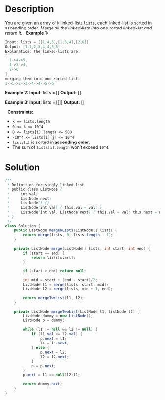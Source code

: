 # Description
You are given an array of `k` linked-lists `lists`, each linked-list is sorted in ascending order.
_Merge all the linked-lists into one sorted linked-list and return it._
 
**Example 1:**
```java
Input: lists = [[1,4,5],[1,3,4],[2,6]]
Output: [1,1,2,3,4,4,5,6]
Explanation: The linked-lists are:
[
  1->4->5,
  1->3->4,
  2->6
]
merging them into one sorted list:
1->1->2->3->4->4->5->6
```

**Example 2:**
**Input:** lists = []
**Output:** []

**Example 3:**
**Input:** lists = [[]]
**Output:** []

 
**Constraints:**

- `k == lists.length`
- `0 <= k <= 10^4`
- `0 <= lists[i].length <= 500`
- `-10^4 <= lists[i][j] <= 10^4`
- `lists[i]` is sorted in **ascending order**.
- The sum of `lists[i].length` won't exceed `10^4`.
# Solution

```java
/**
 * Definition for singly-linked list.
 * public class ListNode {
 *     int val;
 *     ListNode next;
 *     ListNode() {}
 *     ListNode(int val) { this.val = val; }
 *     ListNode(int val, ListNode next) { this.val = val; this.next = next; }
 * }
 */
class Solution {
    public ListNode mergeKLists(ListNode[] lists) {
        return merge(lists, 0, lists.length - 1);
    }

    private ListNode merge(ListNode[] lists, int start, int end) {
        if (start == end) {
            return lists[start];
        }

        if (start > end) return null;

        int mid = start + (end - start)/2;
        ListNode l1 = merge(lists, start, mid);
        ListNode l2 = merge(lists, mid + 1, end);

        return mergeTwoList(l1, l2);
    }

    private ListNode mergeTwoList(ListNode l1, ListNode l2) {
        ListNode dummy = new ListNode();
        ListNode p = dummy;

        while (l1 != null && l2 != null) {
            if (l1.val <= l2.val) {
                p.next = l1;
                l1 = l1.next;
            } else {
                p.next = l2;
                l2 = l2.next;
            }
            p = p.next;
        }
        p.next = l1 == null?l2:l1;

        return dummy.next;
    }
}
```
